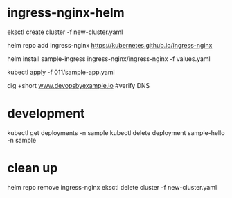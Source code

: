 # ingress-nginx-helm

eksctl create cluster -f new-cluster.yaml

helm repo add ingress-nginx https://kubernetes.github.io/ingress-nginx

helm install sample-ingress ingress-nginx/ingress-nginx -f values.yaml

kubectl apply -f 011/sample-app.yaml

dig +short www.devopsbyexample.io  #verify DNS


# development 
kubectl get deployments -n sample
kubectl delete deployment sample-hello -n sample

# clean up
helm repo remove ingress-nginx
eksctl delete cluster -f new-cluster.yaml
